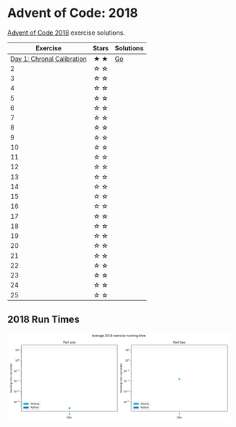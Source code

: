 # Advent of Code: 2018

[Advent of Code 2018](https://adventofcode.com/2018) exercise solutions.

<!-- ★ ☆ -->

| Exercise                                                      | Stars | Solutions                      |
|---------------------------------------------------------------|:-----:|--------------------------------|
| [Day 1: Chronal Calibration](01-chronalCalibration/README.md) |  ★ ★  | [Go](01-chronalCalibration/go) |
| 2                                                             |  ☆ ☆  |                                |
| 3                                                             |  ☆ ☆  |                                |
| 4                                                             |  ☆ ☆  |                                |
| 5                                                             |  ☆ ☆  |                                |
| 6                                                             |  ☆ ☆  |                                |
| 7                                                             |  ☆ ☆  |                                |
| 8                                                             |  ☆ ☆  |                                |
| 9                                                             |  ☆ ☆  |                                |
| 10                                                            |  ☆ ☆  |                                |
| 11                                                            |  ☆ ☆  |                                |
| 12                                                            |  ☆ ☆  |                                |
| 13                                                            |  ☆ ☆  |                                |
| 14                                                            |  ☆ ☆  |                                |
| 15                                                            |  ☆ ☆  |                                |
| 16                                                            |  ☆ ☆  |                                |
| 17                                                            |  ☆ ☆  |                                |
| 18                                                            |  ☆ ☆  |                                |
| 19                                                            |  ☆ ☆  |                                |
| 20                                                            |  ☆ ☆  |                                |
| 21                                                            |  ☆ ☆  |                                |
| 22                                                            |  ☆ ☆  |                                |
| 23                                                            |  ☆ ☆  |                                |
| 24                                                            |  ☆ ☆  |                                |
| 25                                                            |  ☆ ☆  |                                |

## 2018 Run Times

![2018 exercise run-time graphs](run-times.png)
